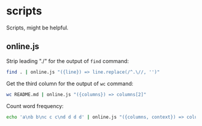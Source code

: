 # scripts
Scripts, might be helpful.

## online.js

Strip leading "./" for the output of `find` command:

```sh
find . | online.js "({line}) => line.replace(/^.\//, '')"
```

Get the third column for the output of `wc` command:

```sh
wc README.md | online.js "({columns}) => columns[2]"
```

Count word frequency:

```sh
echo 'a\nb b\nc c c\nd d d d' | online.js "({columns, context}) => columns.forEach(word => context[word] = (context[word] >>> 0) + 1)" "context => context"
```
